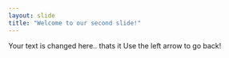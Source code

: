 ```yaml
---
layout: slide
title: "Welcome to our second slide!"
---
```

Your text is changed here.. thats it
Use the left arrow to go back!
